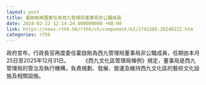 ```yaml
---
layout: post
title: 霍啟剛再獲委任為西九管理局董事局非公職成員
date: 2024-02-22 12:14:24.000000000 +08:00
link: https://news.rthk.hk/rthk/ch/component/k2/1741385-20240222.htm
categories: rthk
---
```


政府宣布，行政長官再度委任霍啟剛為西九管理局董事局非公職成員，任期由本月25日至2025年12月31日。
　　 
《西九文化區管理局條例》規定，董事局是西九管理局的管治及執行機構，負責規劃、發展、營運及維持西九文化區的藝術文化設施及相關設施。
